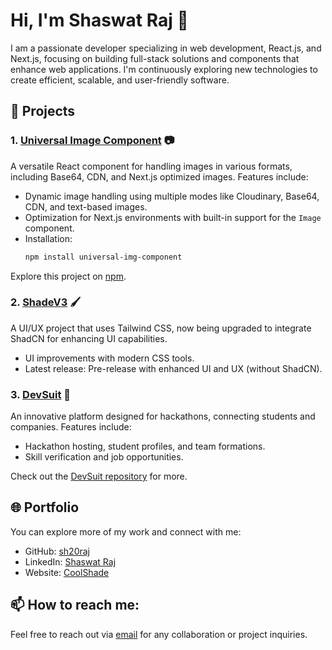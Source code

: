 # Hi, I'm Shaswat Raj 👋

I am a passionate developer specializing in web development, React.js, and Next.js, focusing on building full-stack solutions and components that enhance web applications. I'm continuously exploring new technologies to create efficient, scalable, and user-friendly software.

## 🚀 Projects

### 1. [Universal Image Component](https://github.com/SH20RAJ/universal-image-component) 📷
A versatile React component for handling images in various formats, including Base64, CDN, and Next.js optimized images. Features include:
- Dynamic image handling using multiple modes like Cloudinary, Base64, CDN, and text-based images.
- Optimization for Next.js environments with built-in support for the `Image` component.
- Installation: 
   ```bash
   npm install universal-img-component
   ```

Explore this project on [npm](https://www.npmjs.com/package/universal-img-component).

### 2. [ShadeV3](https://github.com/SH20RAJ/ShadeV3) 🖌️
A UI/UX project that uses Tailwind CSS, now being upgraded to integrate ShadCN for enhancing UI capabilities.
- UI improvements with modern CSS tools.
- Latest release: Pre-release with enhanced UI and UX (without ShadCN).

### 3. [DevSuit](https://github.com/SH20RAJ/devsuit) 👥
An innovative platform designed for hackathons, connecting students and companies. Features include:
- Hackathon hosting, student profiles, and team formations.
- Skill verification and job opportunities.
  
Check out the [DevSuit repository](https://github.com/sh20raj/devsuit) for more.

## 🌐 Portfolio
You can explore more of my work and connect with me:
- GitHub: [sh20raj](https://github.com/SH20RAJ)
- LinkedIn: [Shaswat Raj](https://www.linkedin.com/in/shaswat-raj/)
- Website: [CoolShade](https://shade.cool)

## 📫 How to reach me:
Feel free to reach out via [email](mailto:raj.shaswat.dev@gmail.com) for any collaboration or project inquiries.
